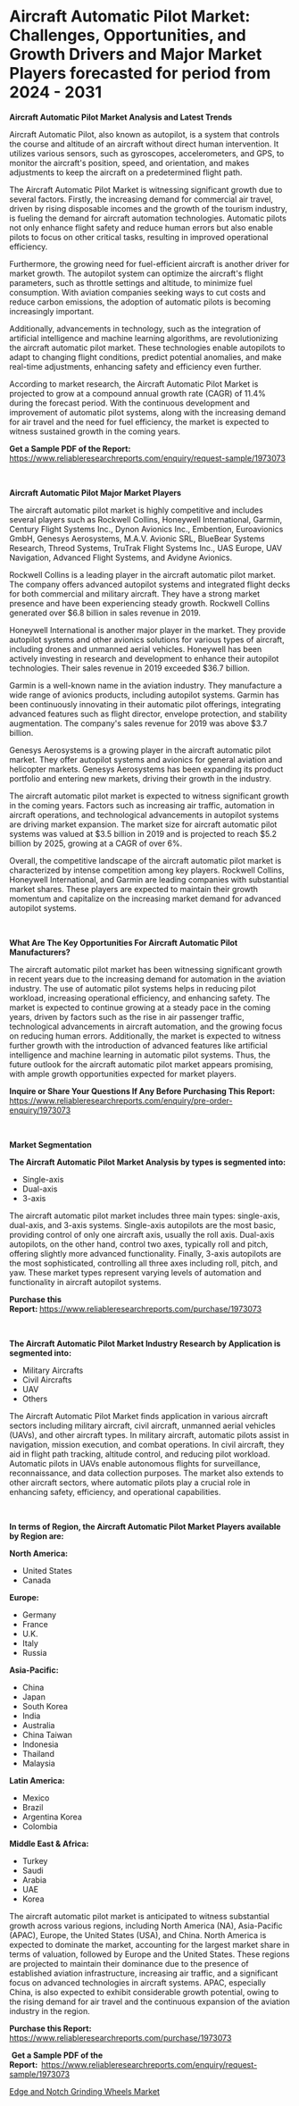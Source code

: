 <p><h1>Aircraft Automatic Pilot Market: Challenges, Opportunities, and Growth Drivers and Major Market Players forecasted for period from 2024 - 2031</h1></p><p><strong>Aircraft Automatic Pilot Market Analysis and Latest Trends</strong></p>
<p><p>Aircraft Automatic Pilot, also known as autopilot, is a system that controls the course and altitude of an aircraft without direct human intervention. It utilizes various sensors, such as gyroscopes, accelerometers, and GPS, to monitor the aircraft's position, speed, and orientation, and makes adjustments to keep the aircraft on a predetermined flight path.</p><p>The Aircraft Automatic Pilot Market is witnessing significant growth due to several factors. Firstly, the increasing demand for commercial air travel, driven by rising disposable incomes and the growth of the tourism industry, is fueling the demand for aircraft automation technologies. Automatic pilots not only enhance flight safety and reduce human errors but also enable pilots to focus on other critical tasks, resulting in improved operational efficiency.</p><p>Furthermore, the growing need for fuel-efficient aircraft is another driver for market growth. The autopilot system can optimize the aircraft's flight parameters, such as throttle settings and altitude, to minimize fuel consumption. With aviation companies seeking ways to cut costs and reduce carbon emissions, the adoption of automatic pilots is becoming increasingly important.</p><p>Additionally, advancements in technology, such as the integration of artificial intelligence and machine learning algorithms, are revolutionizing the aircraft automatic pilot market. These technologies enable autopilots to adapt to changing flight conditions, predict potential anomalies, and make real-time adjustments, enhancing safety and efficiency even further.</p><p>According to market research, the Aircraft Automatic Pilot Market is projected to grow at a compound annual growth rate (CAGR) of 11.4% during the forecast period. With the continuous development and improvement of automatic pilot systems, along with the increasing demand for air travel and the need for fuel efficiency, the market is expected to witness sustained growth in the coming years.</p></p>
<p><strong>Get a Sample PDF of the Report:&nbsp;</strong> <a href="https://www.reliableresearchreports.com/enquiry/request-sample/1973073">https://www.reliableresearchreports.com/enquiry/request-sample/1973073</a></p>
<p>&nbsp;</p>
<p><strong>Aircraft Automatic Pilot Major Market Players</strong></p>
<p><p>The aircraft automatic pilot market is highly competitive and includes several players such as Rockwell Collins, Honeywell International, Garmin, Century Flight Systems Inc., Dynon Avionics Inc., Embention, Euroavionics GmbH, Genesys Aerosystems, M.A.V. Avionic SRL, BlueBear Systems Research, Threod Systems, TruTrak Flight Systems Inc., UAS Europe, UAV Navigation, Advanced Flight Systems, and Avidyne Avionics.</p><p>Rockwell Collins is a leading player in the aircraft automatic pilot market. The company offers advanced autopilot systems and integrated flight decks for both commercial and military aircraft. They have a strong market presence and have been experiencing steady growth. Rockwell Collins generated over $6.8 billion in sales revenue in 2019.</p><p>Honeywell International is another major player in the market. They provide autopilot systems and other avionics solutions for various types of aircraft, including drones and unmanned aerial vehicles. Honeywell has been actively investing in research and development to enhance their autopilot technologies. Their sales revenue in 2019 exceeded $36.7 billion.</p><p>Garmin is a well-known name in the aviation industry. They manufacture a wide range of avionics products, including autopilot systems. Garmin has been continuously innovating in their automatic pilot offerings, integrating advanced features such as flight director, envelope protection, and stability augmentation. The company's sales revenue for 2019 was above $3.7 billion.</p><p>Genesys Aerosystems is a growing player in the aircraft automatic pilot market. They offer autopilot systems and avionics for general aviation and helicopter markets. Genesys Aerosystems has been expanding its product portfolio and entering new markets, driving their growth in the industry.</p><p>The aircraft automatic pilot market is expected to witness significant growth in the coming years. Factors such as increasing air traffic, automation in aircraft operations, and technological advancements in autopilot systems are driving market expansion. The market size for aircraft automatic pilot systems was valued at $3.5 billion in 2019 and is projected to reach $5.2 billion by 2025, growing at a CAGR of over 6%.</p><p>Overall, the competitive landscape of the aircraft automatic pilot market is characterized by intense competition among key players. Rockwell Collins, Honeywell International, and Garmin are leading companies with substantial market shares. These players are expected to maintain their growth momentum and capitalize on the increasing market demand for advanced autopilot systems.</p></p>
<p>&nbsp;</p>
<p><strong>What Are The Key Opportunities For Aircraft Automatic Pilot Manufacturers?</strong></p>
<p><p>The aircraft automatic pilot market has been witnessing significant growth in recent years due to the increasing demand for automation in the aviation industry. The use of automatic pilot systems helps in reducing pilot workload, increasing operational efficiency, and enhancing safety. The market is expected to continue growing at a steady pace in the coming years, driven by factors such as the rise in air passenger traffic, technological advancements in aircraft automation, and the growing focus on reducing human errors. Additionally, the market is expected to witness further growth with the introduction of advanced features like artificial intelligence and machine learning in automatic pilot systems. Thus, the future outlook for the aircraft automatic pilot market appears promising, with ample growth opportunities expected for market players.</p></p>
<p><strong>Inquire or Share Your Questions If Any Before Purchasing This Report:</strong> <a href="https://www.reliableresearchreports.com/enquiry/pre-order-enquiry/1973073">https://www.reliableresearchreports.com/enquiry/pre-order-enquiry/1973073</a></p>
<p>&nbsp;</p>
<p><strong>Market Segmentation</strong></p>
<p><strong>The Aircraft Automatic Pilot Market Analysis by types is segmented into:</strong></p>
<p><ul><li>Single-axis</li><li>Dual-axis</li><li>3-axis</li></ul></p>
<p><p>The aircraft automatic pilot market includes three main types: single-axis, dual-axis, and 3-axis systems. Single-axis autopilots are the most basic, providing control of only one aircraft axis, usually the roll axis. Dual-axis autopilots, on the other hand, control two axes, typically roll and pitch, offering slightly more advanced functionality. Finally, 3-axis autopilots are the most sophisticated, controlling all three axes including roll, pitch, and yaw. These market types represent varying levels of automation and functionality in aircraft autopilot systems.</p></p>
<p><strong>Purchase this Report:&nbsp;</strong><a href="https://www.reliableresearchreports.com/purchase/1973073">https://www.reliableresearchreports.com/purchase/1973073</a></p>
<p>&nbsp;</p>
<p><strong>The Aircraft Automatic Pilot Market Industry Research by Application is segmented into:</strong></p>
<p><ul><li>Military Aircrafts</li><li>Civil Aircrafts</li><li>UAV</li><li>Others</li></ul></p>
<p><p>The Aircraft Automatic Pilot Market finds application in various aircraft sectors including military aircraft, civil aircraft, unmanned aerial vehicles (UAVs), and other aircraft types. In military aircraft, automatic pilots assist in navigation, mission execution, and combat operations. In civil aircraft, they aid in flight path tracking, altitude control, and reducing pilot workload. Automatic pilots in UAVs enable autonomous flights for surveillance, reconnaissance, and data collection purposes. The market also extends to other aircraft sectors, where automatic pilots play a crucial role in enhancing safety, efficiency, and operational capabilities.</p></p>
<p>&nbsp;</p>
<p><strong>In terms of Region, the Aircraft Automatic Pilot Market Players available by Region are:</strong></p>
<p>
    <p> <strong> North America: </strong>
        <ul>
            <li>United States</li>
            <li>Canada</li>
        </ul>
        </p> 
    <p> <strong> Europe: </strong>
        <ul>
            <li>Germany</li>
            <li>France</li>
            <li>U.K.</li>
            <li>Italy</li>
            <li>Russia</li>
        </ul>
        </p> 
    <p> <strong> Asia-Pacific: </strong>
        <ul>
            <li>China</li>
            <li>Japan</li>
            <li>South Korea</li>
            <li>India</li>
            <li>Australia</li>
            <li>China Taiwan</li>
            <li>Indonesia</li>
            <li>Thailand</li>
            <li>Malaysia</li>
        </ul>
        </p> 
    <p> <strong> Latin America: </strong>
        <ul>
            <li>Mexico</li>
            <li>Brazil</li>
            <li>Argentina Korea</li>
            <li>Colombia</li>
        </ul>
        </p> 
    <p> <strong> Middle East & Africa: </strong>
        <ul>
            <li>Turkey</li>
            <li>Saudi</li>
            <li>Arabia</li>
            <li>UAE</li>
            <li>Korea</li>
        </ul>
    </p>
    </p>
<p><p>The aircraft automatic pilot market is anticipated to witness substantial growth across various regions, including North America (NA), Asia-Pacific (APAC), Europe, the United States (USA), and China. North America is expected to dominate the market, accounting for the largest market share in terms of valuation, followed by Europe and the United States. These regions are projected to maintain their dominance due to the presence of established aviation infrastructure, increasing air traffic, and a significant focus on advanced technologies in aircraft systems. APAC, especially China, is also expected to exhibit considerable growth potential, owing to the rising demand for air travel and the continuous expansion of the aviation industry in the region.</p></p>
<p><strong>Purchase this Report: </strong><a href="https://www.reliableresearchreports.com/purchase/1973073">https://www.reliableresearchreports.com/purchase/1973073</a></p>
<p>&nbsp;<strong>Get a Sample PDF of the Report:&nbsp;&nbsp;</strong><a href="https://www.reliableresearchreports.com/enquiry/request-sample/1973073">https://www.reliableresearchreports.com/enquiry/request-sample/1973073</a></p>
<p><strong></strong></p>
<p><p><a href="https://github.com/WillieWoodard/Market-Research-Report-List-2/blob/main/edge-and-notch-grinding-wheels-market.md">Edge and Notch Grinding Wheels Market</a></p></p>
